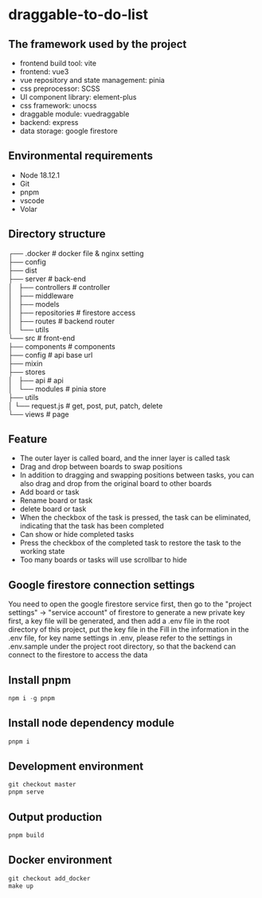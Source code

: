 # draggable-to-do-list
## The framework used by the project
- frontend build tool: vite
- frontend: vue3
- vue repository and state management: pinia
- css preprocessor: SCSS
- UI component library: element-plus
- css framework: unocss
- draggable module: vuedraggable
- backend: express
- data storage: google firestore

## Environmental requirements
- Node 18.12.1
- Git
- pnpm
- vscode
- Volar

## Directory structure
┌── .docker           # docker file & nginx setting  
├── config  
├── dist  
├── server				    # back-end  
│   ├── controllers		# controller  
│   ├── middleware  
│   ├── models  
│   ├── repositories	# firestore access  
│   ├── routes			  # backend router  
│   └── utils  
└── src					      # front-end  
    ├── components		# components  
    ├── config			  # api base url  
    ├── mixin  
    ├── stores  
    │   ├── api			  # api  
    │   └── modules		# pinia store  
    ├── utils  
	  │	  └── request.js	   # get, post, put, patch, delete  
    └── views			     # page  

## Feature
- The outer layer is called board, and the inner layer is called task
- Drag and drop between boards to swap positions
- In addition to dragging and swapping positions between tasks, you can also drag and drop from the original board to other boards
- Add board or task
- Rename board or task
- delete board or task
- When the checkbox of the task is pressed, the task can be eliminated, indicating that the task has been completed
- Can show or hide completed tasks
- Press the checkbox of the completed task to restore the task to the working state
- Too many boards or tasks will use scrollbar to hide

## Google firestore connection settings
You need to open the google firestore service first, 
then go to the "project settings" -> "service account" of firestore to generate a new private key first, 
a key file will be generated, 
and then add a .env file in the root directory of this project, 
put the key file in the Fill in the information in the .env file, 
for key name settings in .env, please refer to the settings in .env.sample under the project root directory, 
so that the backend can connect to the firestore to access the data

## Install pnpm
```PowerShell
npm i -g pnpm
```

## Install node dependency module
```PowerShell
pnpm i
```

## Development environment
```PowerShell
git checkout master
pnpm serve
```

## Output production
```PowerShell
pnpm build
```

## Docker environment
```PowerShell
git checkout add_docker
make up
```